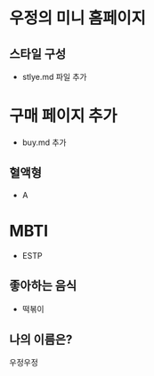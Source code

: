 # 우정의 미니 홈페이지

## 스타일 구성
- stlye.md 파일 추가

# 구매 페이지 추가
- buy.md 추가

## 혈액형
- A
# MBTI
- ESTP

## 좋아하는 음식
- 떡볶이

## 나의 이름은?
우정우정
